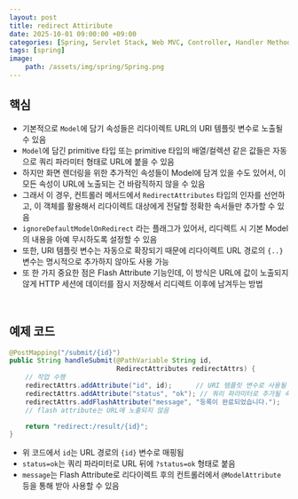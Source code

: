```yaml
---
layout: post
title: redirect Attiribute
date: 2025-10-01 09:00:00 +09:00
categories: [Spring, Servlet Stack, Web MVC, Controller, Handler Method]
tags: [spring]
image:
    path: /assets/img/spring/Spring.png
---
```


## 핵심

- 기본적으로 `Model`에 담기 속성들은 리다이렉트 URL의 URI 템플릿 변수로 노출될 수 있음
- `Model`에 담긴 primitive 타입 또는 primitive 타입의 배열/컬렉션 같은 값들은 자동으로 쿼리 파라미터 형태로 URL에 붙을 수 있음
- 하지만 화면 렌더링을 위한 추가적인 속성들이 Model에 담겨 있을 수도 있어서, 이 모든 속성이 URL에 노출되는 건 바람직하지 않을 수 있음
-  그래서 이 경우, 컨트롤러 메서드에서 `RedirectAttributes` 타입의 인자를 선언하고, 이 객체를 활용해서 리다이렉트 대상에게 전달할 정확한 속서들만 추가할 수 있음
-  `ignoreDefaultModelOnRedirect` 라는 플래그가 있어서, 리디렉트 시 기본 Model의 내용을 아예 무시하도록 설정할 수 있음
-  또한, URI 템플릿 변수는 자동으로 확장되기 때문에 리다이렉트 URL 경로의 `{..}` 변수는 명시적으로 추가하지 않아도 사용 가능 
-  또 한 가지 중요한 점은 Flash Attribute 기능인데, 이 방식은 URL에 값이 노출되지 않게 HTTP 세션에 데이터를 잠시 저장해서 리디렉트 이후에 남겨두는 방법

<br>

## 예제 코드

```java
@PostMapping("/submit/{id}")
public String handleSubmit(@PathVariable String id,
                           RedirectAttributes redirectAttrs) {
    // 작업 수행
    redirectAttrs.addAttribute("id", id);      // URI 템플릿 변수로 사용될 속성
    redirectAttrs.addAttribute("status", "ok"); // 쿼리 파라미터로 추가될 속성
    redirectAttrs.addFlashAttribute("message", "등록이 완료되었습니다."); 
    // flash attribute는 URL에 노출되지 않음

    return "redirect:/result/{id}";
}

```

- 위 코드에서 `id`는 URL 경로의 `{id}` 변수로 매핑됨
- `status=ok`는 쿼리 파라미터로 URL 뒤에 `?status=ok` 형태로 붙음
- `message`는 Flash Attribute로 리다이렉트 후의 컨트롤러에서 `@ModelAttribute` 등을 통해 받아 사용할 수 있음

<br>